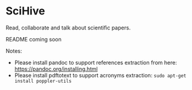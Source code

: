 # SciHive 

Read, collaborate and talk about scientific papers.

README coming soon

Notes:
- Please install pandoc to support references extraction from here: https://pandoc.org/installing.html
- Please install pdftotext to support acronyms extraction: `sudo apt-get install poppler-utils`
